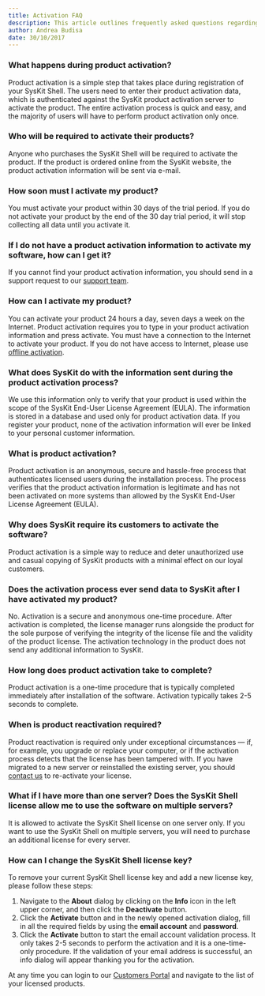 ```yaml
---
title: Activation FAQ
description: This article outlines frequently asked questions regarding the SysKit Shell activation.
author: Andrea Budisa
date: 30/10/2017
---
```

### What happens during product activation?
Product activation is a simple step that takes place during registration of your SysKit Shell. The users need to enter their product activation data, which is authenticated against the SysKit product activation server to activate the product. The entire activation process is quick and easy, and the majority of users will have to perform product activation only once.

### Who will be required to activate their products?
Anyone who purchases the SysKit Shell will be required to activate the product. If the product is ordered online from the SysKit website, the product activation information will be sent via e-mail.

### How soon must I activate my product?
You must activate your product within 30 days of the trial period.
If you do not activate your product by the end of the 30 day trial period, it will stop collecting all data until you activate it.

### If I do not have a product activation information to activate my software, how can I get it?
If you cannot find your product activation information, you should send in a support request to our [support team](https://www.syskit.com/company/contact-us).

### How can I activate my product?
You can activate your product 24 hours a day, seven days a week on the Internet. Product activation requires you to type in your product activation information and press activate. You must have a connection to the Internet to activate your product. If you do not have access to Internet, please use [offline activation](/activation/online-offline-activation/#offline-activation).

### What does SysKit do with the information sent during the product activation process?
We use this information only to verify that your product is used within the scope of the SysKit End-User License Agreement (EULA). The information is stored in a database and used only for product activation data. If you register your product, none of the activation information will ever be linked to your personal customer information.

### What is product activation?
Product activation is an anonymous, secure and hassle-free process that authenticates licensed users during the installation process. The process verifies that the product activation information is legitimate and has not been activated on more systems than allowed by the SysKit End-User License Agreement (EULA).

### Why does SysKit require its customers to activate the software?
Product activation is a simple way to reduce and deter unauthorized use and casual copying of SysKit products with a minimal effect on our loyal customers.

### Does the activation process ever send data to SysKit after I have activated my product?
No. Activation is a secure and anonymous one-time procedure. After activation is completed, the license manager runs alongside the product for the sole purpose of verifying the integrity of the license file and the validity of the product license. The activation technology in the product does not send any additional information to SysKit.

### How long does product activation take to complete?
Product activation is a one-time procedure that is typically completed immediately after installation of the software. Activation typically takes 2-5 seconds to complete.

### When is product reactivation required?
Product reactivation is required only under exceptional circumstances — if, for example, you upgrade or replace your computer, or if the activation process detects that the license has been tampered with. If you have migrated to a new server or reinstalled the existing server, you should [contact us](https://www.syskit.com/company/contact-us) to re-activate your license.

### What if I have more than one server? Does the SysKit Shell license allow me to use the software on multiple servers?
It is allowed to activate the SysKit Shell license on one server only. If you want to use the SysKit Shell on multiple servers, you will need to purchase an additional license for every server.

### How can I change the SysKit Shell license key?
To remove your current SysKit Shell license key and add a new license key, please follow these steps:
1. Navigate to the __About__ dialog by clicking on the __Info__ icon in the left upper corner, and then click the __Deactivate__ button.
2. Click the __Activate__ button and in the newly opened activation dialog, 
fill in all the required fields by using the __email account__ and __password__.
3. Click the __Activate__ button to start the email account validation process. It only takes 2-5 seconds to perform the activation and it is a one-time-only procedure. If the validation of your email address is successful, an info dialog will appear thanking you for the activation.

At any time you can login to our [Customers Portal](https://my.syskit.com) and navigate to the list of your licensed products.